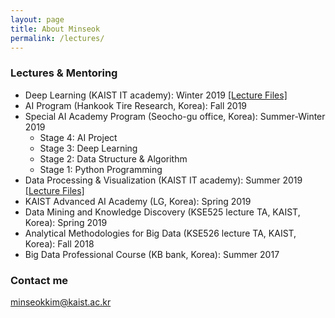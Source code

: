 ```yaml
---
layout: page
title: About Minseok
permalink: /lectures/
---
```



### Lectures & Mentoring

- Deep Learning (KAIST IT academy): Winter 2019 [\[Lecture Files\]](https://drive.google.com/drive/folders/1h4r8bUZkxyAYZwOqSc75mibD49ktpprx?usp=sharing)
- AI Program (Hankook Tire Research, Korea): Fall 2019
- Special AI Academy Program (Seocho-gu office, Korea): Summer-Winter 2019
  - Stage 4: AI Project
  - Stage 3: Deep Learning
  - Stage 2: Data Structure & Algorithm
  - Stage 1: Python Programming
- Data Processing & Visualization (KAIST IT academy): Summer 2019 [\[Lecture Files\]](https://drive.google.com/drive/folders/1_HGgvZiRmDQ4pKs55S2TaFai2sAc5IXx?usp=sharing)
- KAIST Advanced AI Academy (LG, Korea): Spring 2019
- Data Mining and Knowledge Discovery (KSE525 lecture TA, KAIST, Korea): Spring 2019
- Analytical Methodologies for Big Data (KSE526 lecture TA, KAIST, Korea): Fall 2018
- Big Data Professional Course (KB bank, Korea): Summer 2017



### Contact me

[minseokkim@kaist.ac.kr](mailto:minseokkim@kaist.ac.kr)
